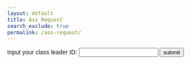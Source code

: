 ```yaml
---
layout: default
title: Ass Request
search_exclude: true
permalink: /ass-request/
---
```

<body class="dark">
<head>
    <style>
        .flexbox {
            display: flex;
            flex-direction: column;
            align-items: center;
        }
        .insideFlexbox {
            display: flex;
            flex-direction: row;
            align-items: center;
        }
        .button {
            height: 50px;
            width: 100px;
            font-family: Lexend, sans-serif;
        }
    </style>
    <script>
        function postAssignment() {
            const d = document;
            let name = d.getElementById("name").value;
            let dateDue = d.getElementById("dateDue").value;
            let content = d.getElementById("content").value;
            let classNames = [d.getElementById("className").value];
            const currentDate = new Date();
            const dateCreated = currentDate.toISOString().slice(0, 10);
            //const apiUrl = 'https://jcc.stu.nighthawkcodingsociety.com/api/assignment/post';
            const apiUrl = 'http://localhost:8911/api/assignment/post';
            // a
            const requestData = {
                name: name,
                dateCreated: dateCreated,
                dateDue: dateDue,  
                content: content,
                classNames: classNames
            };
            console.log(requestData);
            //a
            fetch(apiUrl, {
                method: 'POST',
                headers: {
                    'Content-Type': 'application/json',
                },
                body: JSON.stringify(requestData),
            })
            .then(response => {
                if (!response.ok) {
                    throw new Error(`HTTP error! Status: ${response.status}`);
                }
                // Check if the response is JSON
                const contentType = response.headers.get('content-type');
                if (contentType && contentType.includes('application/json')) {
                    return response.json();
                } else {
                    // If the response is not JSON, return the text directly
                    return response.text();
                }
            })
            .then(data => {
                // Handle the data here
                if (typeof data === 'object') {
                    // If it's JSON, proceed as before
                    console.log(data);
                    alert(`Assignment created successfully. ID: ${data.id}`);
                    window.location.href = `{{site.baseurl}}/assignment-data?id=${data.id}`;
                } else {
                    // If it's not JSON, handle it as per your requirement
                    console.log(data);
                    window.location.href = `{{site.baseurl}}/assignment-data?id=${data.id}`;
                }
            })
            .catch(error => {
                console.error('Error posting assignment:', error);
                alert('Error posting assignment. Check the console for details.');
            });
        }
        // filler
        function getClassPeriodById() {
        const apiUrl = 'http://localhost:8911/api/class_period/leaders/' + document.getElementById("classLeader").value;
        //const apiUrl = 'https://jcc.stu.nighthawkcodingsociety.com/api/class_period/leaders/' + document.getElementById("classLeader").value;
        fetch(apiUrl)
            .then(response => {
                if (!response.ok) {
                    throw new Error(`HTTP error! Status: ${response.status}`);
                }
                return response.json()
            })
            .then(data => {
                // Handle the data here
                console.log(data);
                for (var classs of data) {
                    console.log(classs);
                    console.log(classs.name);   
                    document.getElementById("className").style.visibility = "visible";
                    document.getElementById("InputClassLeader").style.display = "none";
                    document.getElementById("bigblockthatcontainsacuatalassignmentstuff").style.visibility = "visible";
                    document.getElementById("labelthatwontshow").style.visibility = "visible";
                    var option = document.createElement("option");
                    option.value = classs.name;
                    option.innerHTML = classs.name;
                    document.getElementById("className").appendChild(option);
                }
            })  
            .catch(error => {
                console.error('Error fetching class period:', error);
                alert('Error fetching class period. Check the console for details.');
            });
    }
    </script>
</head>
<body>
    <div id="InputClassLeader" style="display: block">    
        <label style="font-family: Lexend, sans-serif;">Input your class leader ID:  
        <input type="number" name="classLeader" id="classLeader" style="font-family: Lexend, sans-serif;"></label>
        <button onclick="getClassPeriodById()" style="font-family: Lexend, sans-serif;">submit</button> <br> <br>
    </div>
    <div style="visibility: hidden; margin: auto;"><label id="labelthatwontshow" style="font-family: Lexend, sans-serif;">Select which class to create an assignment for: </label><select name="className" id="className" style="font-family: Lexend, sans-serif;">  </select></div>
    <div class="flexbox" id="bigblockthatcontainsacuatalassignmentstuff" style="visibility: hidden; font-family: Lexend, sans-serif;">
        <div class="insideFlexbox">
            <p><label>
                Name of Assignment: <br>
                <input type="text" name="name" id="name" size="50" required>
            </label></p>
            <p><label>
                Due Date: <br>
                <input type="date" name="dateDue" id="dateDue" required>
            </label></p>
        </div>
        <div class="insideFlexbox">
            <p><label>
                Assignment Details:<br>
                <textarea name="content" id="content" rows="8" cols="100" required></textarea>
            </label></p>
            <button onclick="postAssignment()" class="button">Submit Assignment</button>
        </div>
    </div>
</body>